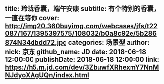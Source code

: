 title: 玲珑香囊，端午安康
subtitle: 有个特别的香囊，一直在等你
cover: http://img20.360buyimg.com/webcases/jfs/t22087/167/1395397575/108032/b0a8c92e/5b286874N34dbdd72.jpg
categories: 场景型
author:
  nick: 京东
  github_name: JD
date: 2018-06-18 12:00:00
publishDate: 2018-06-18 12:00:00
link: https://h5.m.jd.com/dev/3ZbuwfXRhexmY7NnMNJdyoXAgUQn/index.html
---